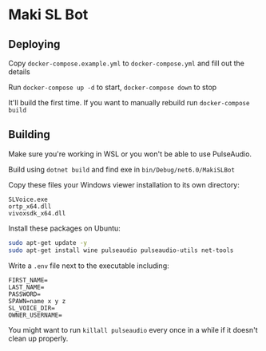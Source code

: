 ﻿# Maki SL Bot

## Deploying

Copy `docker-compose.example.yml` to `docker-compose.yml` and fill out the details

Run `docker-compose up -d` to start, `docker-compose down` to stop

It'll build the first time. If you want to manually rebuild run `docker-compose build`

## Building

Make sure you're working in WSL or you won't be able to use PulseAudio.

Build using `dotnet build` and find exe in `bin/Debug/net6.0/MakiSLBot`

Copy these files your Windows viewer installation to its own directory:

```
SLVoice.exe
ortp_x64.dll
vivoxsdk_x64.dll
```

Install these packages on Ubuntu:

```bash
sudo apt-get update -y
sudo apt-get install wine pulseaudio pulseaudio-utils net-tools
```

Write a `.env` file next to the executable including:

```env
FIRST_NAME=
LAST_NAME=
PASSWORD=
SPAWN=name x y z
SL_VOICE_DIR=
OWNER_USERNAME=
```

You might want to run `killall pulseaudio` every once in a while if it doesn't clean up properly.